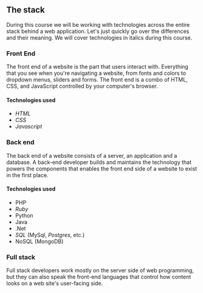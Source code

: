 ## The stack
During this course we will be working with technologies across the entire stack behind a web application. Let's just quickly go over the differences and their meaning. We will cover technologies in italics during this course.

### Front End
The front end of a website is the part that users interact with. Everything that you see when you're navigating a website, from fonts and colors to dropdown menus, sliders and forms. The front end is a combo of HTML, CSS, and JavaScript controlled by your computer's browser.

#### Technologies used
* _HTML_
* _CSS_
* _Javascript_

### Back end
The back end of a website consists of a server, an application and a database. A back-end developer builds and maintains the technology that powers the components that enables the front end side of a website to exist in the first place.

#### Technologies used
* PHP
* _Ruby_
* Python
* Java
* .Net
* _SQL_ (MySql, _Postgres_, etc.)
* NoSQL (MongoDB)

### Full stack
Full stack developers work mostly on the server side of web programming, but they can also speak the front-end languages that control how content looks on a web site's user-facing side.
